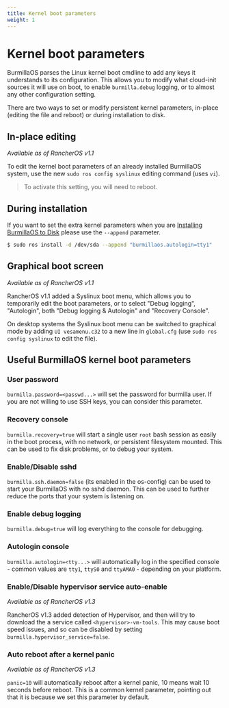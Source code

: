 ```yaml
---
title: Kernel boot parameters
weight: 1
---
```

# Kernel boot parameters

BurmillaOS parses the Linux kernel boot cmdline to add any keys it understands to its configuration. This allows you to modify what cloud-init sources it will use on boot, to enable `burmilla.debug` logging, or to almost any other configuration setting.

There are two ways to set or modify persistent kernel parameters, in-place (editing the file and reboot) or during installation to disk.

## In-place editing

_Available as of RancherOS v1.1_

To edit the kernel boot parameters of an already installed BurmillaOS system, use the new `sudo ros config syslinux` editing command (uses `vi`).

> To activate this setting, you will need to reboot.

## During installation

If you want to set the extra kernel parameters when you are [Installing BurmillaOS to Disk](/docs/installation/server/install-to-disk) please use the `--append` parameter.

```bash
$ sudo ros install -d /dev/sda --append "burmillaos.autologin=tty1"
```

## Graphical boot screen

_Available as of RancherOS v1.1_

RancherOS v1.1 added a Syslinux boot menu, which allows you to temporarily edit the boot parameters, or to select "Debug logging", "Autologin", both "Debug logging & Autologin" and "Recovery Console".

On desktop systems the Syslinux boot menu can be switched to graphical mode by adding `UI vesamenu.c32` to a new line in `global.cfg` (use `sudo ros config syslinux` to edit the file).

## Useful BurmillaOS kernel boot parameters

### User password

`burmilla.password=<passwd...>` will set the password for burmilla user. If you are not willing to use SSH keys, you can consider this parameter.

### Recovery console

`burmilla.recovery=true` will start a single user `root` bash session as easily in the boot process, with no network, or persistent filesystem mounted. This can be used to fix disk problems, or to debug your system.

### Enable/Disable sshd

`burmilla.ssh.daemon=false` (its enabled in the os-config) can be used to start your BurmillaOS with no sshd daemon. This can be used to further reduce the ports that your system is listening on.

### Enable debug logging

`burmilla.debug=true` will log everything to the console for debugging.

### Autologin console

`burmilla.autologin=<tty...>` will automatically log in the specified console - common values are `tty1`, `ttyS0` and `ttyAMA0` - depending on your platform.

### Enable/Disable hypervisor service auto-enable

_Available as of RancherOS v1.3_

RancherOS v1.3 added detection of Hypervisor, and then will try to download the a service called `<hypervisor>-vm-tools`. This may cause boot speed issues, and so can be disabled by setting `burmilla.hypervisor_service=false`.

### Auto reboot after a kernel panic

_Available as of RancherOS v1.3_

`panic=10` will automatically reboot after a kernel panic, 10 means wait 10 seconds before reboot. This is a common kernel parameter, pointing out that it is because we set this parameter by default.
